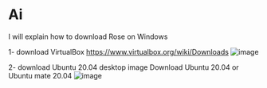 # Ai


I will explain how to download Rose on Windows

1- download VirtualBox 
https://www.virtualbox.org/wiki/Downloads 
![image](https://github.com/user-attachments/assets/e11dda7f-bedb-49d7-a920-42d6390c0842)



2- download Ubuntu 20.04 desktop image
Download Ubuntu 20.04 or Ubuntu mate 20.04
![image](https://github.com/user-attachments/assets/ae778e81-8621-4a52-8781-0590d1ca929b)



